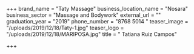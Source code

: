 +++
brand_name = "Taty Massage"
business_location_name = "Nosara"
business_sector = "Massage and Bodywork"
external_url = ""
graduation_year = "2019"
phone_number = "8768 5014 "
teaser_image = "/uploads/2019/12/18/Taty-1.jpg"
teaser_logo = "/uploads/2019/12/18/MARIPOSA.jpg"
title = " Tatiana Ruiz Campos"

+++
